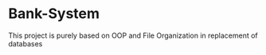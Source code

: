 # Bank-System
This project is purely based on OOP and File Organization in replacement of databases
